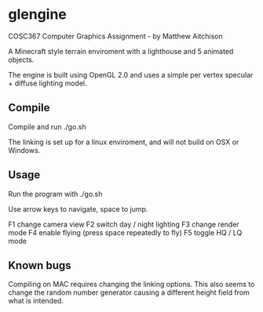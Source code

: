 # glengine
COSC367 Computer Graphics Assignment - by Matthew Aitchison

A Minecraft style terrain enviroment with a lighthouse and 5 animated objects.

The engine is built using OpenGL 2.0 and uses a simple per vertex specular + diffuse lighting model.

## Compile

Compile and run
./go.sh 

The linking is set up for a linux enviroment, and will not build on OSX or Windows.

## Usage

Run the program with 
./go.sh

Use arrow keys to navigate, space to jump.

F1 change camera view
F2 switch day / night lighting
F3 change render mode
F4 enable flying (press space repeatedly to fly)
F5 toggle HQ / LQ mode

## Known bugs

Compiling on MAC requires changing the linking options.  This also seems to change the random number generator causing a different height field from what is intended.

